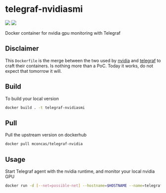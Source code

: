 # telegraf-nvidiasmi
[![](https://images.microbadger.com/badges/image/mconcas/telegraf-nvidia.svg)](https://microbadger.com/images/mconcas/telegraf-nvidia "Get your own image badge on microbadger.com") [![](https://images.microbadger.com/badges/version/mconcas/telegraf-nvidia.svg)](https://microbadger.com/images/mconcas/telegraf-nvidia "Get your own version badge on microbadger.com")

Docker container for nvidia gpu monitoring with Telegraf

## Disclaimer
This `Dockerfile` is the merge between the two used by [nvidia](https://gitlab.com/nvidia/cuda/tree/ubuntu18.04/10.1) and [telegraf](https://github.com/influxdata/influxdata-docker/blob/09d9c5d6d85ff1ffb129b40fd8b9b52ddb55c3ba/telegraf/1.8/Dockerfile) to craft their containers. Is nothing more than a PoC. Today it works, do not expect that tomorrow it will. 

## Build
To build your local version
```bash
docker build . -t telegraf-nvidiasmi
```
## Pull
Pull the upstream version on dockerhub
```bash
docker pull mconcas/telegraf-nvidia
```

## Usage
Start Telegraf agent with the nvidia runtime, and monitor your local nvidia GPU
```bash
docker run -d [--net=possible-net] --hostname=$HOSTNAME --name=telegraf --runtime=nvidia -v $PWD/telegraf.conf:/etc/telegraf/telegraf.conf:ro mconcas/telegraf-nvidia-runtime telegraf
```


